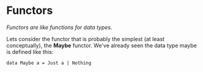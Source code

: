 # Functors

*Functors are like functions for data types.*

Lets consider the functor that is probably the simplest (at least conceptually),
the **Maybe** functor. We've already seen the data type maybe is defined like
this:

```
data Maybe a = Just a | Nothing
```
